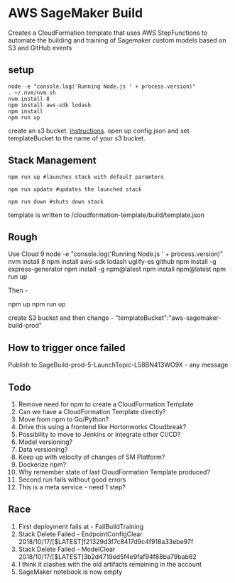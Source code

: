 # AWS SageMaker Build
Creates a CloudFormation template that uses AWS StepFunctions to automate the building and training of Sagemaker custom models based on S3 and GitHub events

## setup
```shell
node -e "console.log('Running Node.js ' + process.version)"
. ~/.nvm/nvm.sh
nvm install 8
npm install aws-sdk lodash
npm install
npm run up
```
create an s3 bucket. [instructions](https://docs.aws.amazon.com/AmazonS3/latest/dev/create-bucket-get-location-example.html). open up config.json and set templateBucket to the name of your s3 bucket.

## Stack Management
```shell
npm run up #launches stack with default paramters
```
```shell
npm run update #updates the launched stack
```
```shell
npm run down #shuts down stack
```

template is written to /cloudformation-template/build/template.json

## Rough

Use Cloud 9
node -e "console.log('Running Node.js ' + process.version)"
nvm install 8
npm install aws-sdk lodash uglify-es github
npm install -g express-generator
npm install -g npm@latest
npm install npm@latest
npm run up

Then - 

npm up 
npm run up

create S3 bucket and then change - "templateBucket":"aws-sagemaker-build-prod"

## How to trigger once failed 

Publish to SageBuild-prod-5-LaunchTopic-L58BN413WO9X - any message


## Todo

1) Remove need for npm to create a CloudFormation Template
2) Can we have a CloudFormation Template directly?
3) Move from npm to Go/Python?
4) Drive this using a frontend like Hortonworks Cloudbreak?
5) Possibility to move to Jenkins or integrate other CI/CD?
6) Model versioning?
7) Data versioning?
8) Keep up with velocity of changes of SM Platform?
9) Dockerize npm?
10) Why remember state of last CloudFormation Template produced? 
11) Second run fails without good errors
12) This is a meta service - need 1 step?

## Race

1) First deployment fails at - FailBuildTraining
2) Stack Delete Failed - EndpointConfigClear	2018/10/17/[$LATEST]f21329d3f7c8417d9c4f918a33ebe97f
3) Stack Delete Failed - ModelClear	2018/10/17/[$LATEST]3b2d4719ed5f4e9faf94f88ba79bab62
4) I think it clashes with the old artifacts remaining in the account
5) SageMaker notebook is now empty